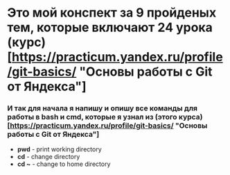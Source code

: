 # Это мой конспект за 9 пройденых тем, которые включают 24 урока (курс)[https://practicum.yandex.ru/profile/git-basics/ "Основы работы с Git от Яндекса"] 

### И так для начала я напишу и опишу все команды для работы в bash и cmd, которые я узнал из (этого курса)[https://practicum.yandex.ru/profile/git-basics/ "Основы работы с Git от Яндекса"] 

- **pwd** - print working directory
- **cd** - change directory
- **cd ~** - change to home directory
